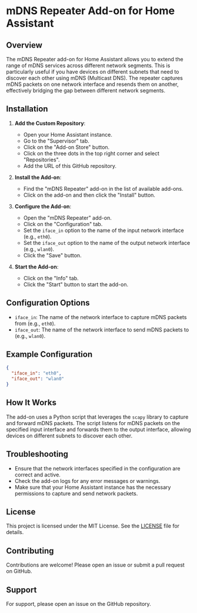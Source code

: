 # mDNS Repeater Add-on for Home Assistant

## Overview

The mDNS Repeater add-on for Home Assistant allows you to extend the range of mDNS services across different network segments. This is particularly useful if you have devices on different subnets that need to discover each other using mDNS (Multicast DNS). The repeater captures mDNS packets on one network interface and resends them on another, effectively bridging the gap between different network segments.

## Installation

1. **Add the Custom Repository**:
    - Open your Home Assistant instance.
    - Go to the "Supervisor" tab.
    - Click on the "Add-on Store" button.
    - Click on the three dots in the top right corner and select "Repositories".
    - Add the URL of this GitHub repository.

2. **Install the Add-on**:
    - Find the "mDNS Repeater" add-on in the list of available add-ons.
    - Click on the add-on and then click the "Install" button.

3. **Configure the Add-on**:
    - Open the "mDNS Repeater" add-on.
    - Click on the "Configuration" tab.
    - Set the `iface_in` option to the name of the input network interface (e.g., `eth0`).
    - Set the `iface_out` option to the name of the output network interface (e.g., `wlan0`).
    - Click the "Save" button.

4. **Start the Add-on**:
    - Click on the "Info" tab.
    - Click the "Start" button to start the add-on.

## Configuration Options

- `iface_in`: The name of the network interface to capture mDNS packets from (e.g., `eth0`).
- `iface_out`: The name of the network interface to send mDNS packets to (e.g., `wlan0`).

## Example Configuration

```json
{
  "iface_in": "eth0",
  "iface_out": "wlan0"
}
```

## How It Works

The add-on uses a Python script that leverages the `scapy` library to capture and forward mDNS packets. The script listens for mDNS packets on the specified input interface and forwards them to the output interface, allowing devices on different subnets to discover each other.

## Troubleshooting

- Ensure that the network interfaces specified in the configuration are correct and active.
- Check the add-on logs for any error messages or warnings.
- Make sure that your Home Assistant instance has the necessary permissions to capture and send network packets.

## License

This project is licensed under the MIT License. See the [LICENSE](LICENSE) file for details.

## Contributing

Contributions are welcome! Please open an issue or submit a pull request on GitHub.

## Support

For support, please open an issue on the GitHub repository.
